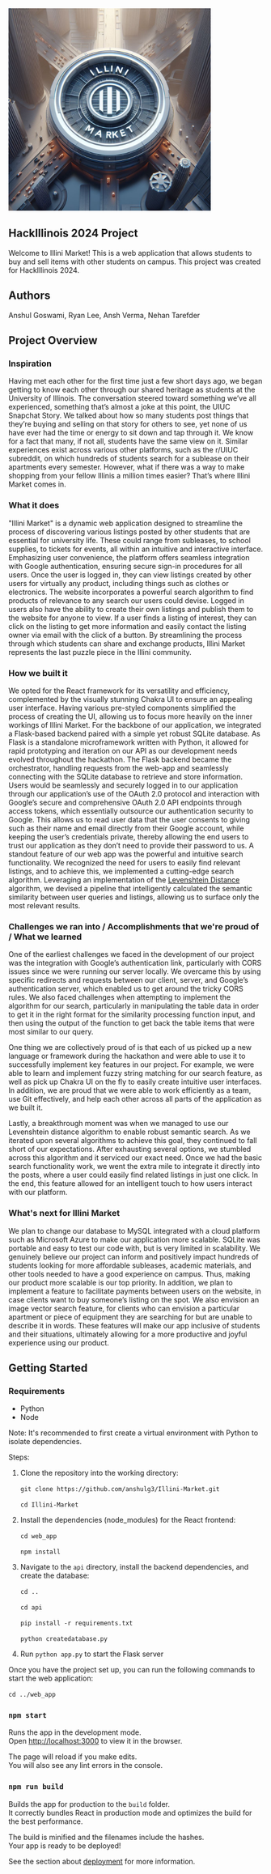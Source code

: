 <img src="./web_app/src/media/IlliniMarketLogo.jpg" alt="Logo" width="400" height="400">

## HackIllinois 2024 Project

Welcome to Illini Market! This is a web application that allows students to buy and sell items with other students on campus. This project was created for HackIllinois 2024.

## Authors

Anshul Goswami, Ryan Lee, Ansh Verma, Nehan Tarefder

## Project Overview

### Inspiration

Having met each other for the first time just a few short days ago, we began getting to know each other through our shared heritage as students at the University of Illinois. The conversation steered toward something we’ve all experienced, something that’s almost a joke at this point, the UIUC Snapchat Story. We talked about how so many students post things that they’re buying and selling on that story for others to see, yet none of us have ever had the time or energy to sit down and tap through it. We know for a fact that many, if not all, students have the same view on it. Similar experiences exist across various other platforms, such as the r/UIUC subreddit, on which hundreds of students search for a sublease on their apartments every semester. However, what if there was a way to make shopping from your fellow Illinis a million times easier? That’s where Illini Market comes in.

### What it does

"Illini Market" is a dynamic web application designed to streamline the process of discovering various listings posted by other students that are essential for university life. These could range from subleases, to school supplies, to tickets for events, all within an intuitive and interactive interface. Emphasizing user convenience, the platform offers seamless integration with Google authentication, ensuring secure sign-in procedures for all users. Once the user is logged in, they can view listings created by other users for virtually any product, including things such as clothes or electronics. The website incorporates a powerful search algorithm to find products of relevance to any search our users could devise. Logged in users also have the ability to create their own listings and publish them to the website for anyone to view. If a user finds a listing of interest, they can click on the listing to get more information and easily contact the listing owner via email with the click of a button. By streamlining the process through which students can share and exchange products, Illini Market represents the last puzzle piece in the Illini community.

### How we built it

We opted for the React framework for its versatility and efficiency, complemented by the visually stunning Chakra UI to ensure an appealing user interface. Having various pre-styled components simplified the process of creating the UI, allowing us to focus more heavily on the inner workings of Illini Market.
For the backbone of our application, we integrated a Flask-based backend paired with a simple yet robust SQLite database. As Flask is a standalone microframework written with Python, it allowed for rapid prototyping and iteration on our API as our development needs evolved throughout the hackathon. The Flask backend became the orchestrator, handling requests from the web-app and seamlessly connecting with the SQLite database to retrieve and store information. Users would be seamlessly and securely logged in to our application through our application’s use of the OAuth 2.0 protocol and interaction with Google’s secure and comprehensive OAuth 2.0 API endpoints through access tokens, which essentially outsource our authentication security to Google. This allows us to read user data that the user consents to giving such as their name and email directly from their Google account, while keeping the user’s credentials private, thereby allowing the end users to trust our application as they don’t need to provide their password to us.
A standout feature of our web app was the powerful and intuitive search functionality. We recognized the need for users to easily find relevant listings, and to achieve this, we implemented a cutting-edge search algorithm. Leveraging an implementation of the [Levenshtein Distance](https://en.wikipedia.org/wiki/Levenshtein_distance) algorithm, we devised a pipeline that intelligently calculated the semantic similarity between user queries and listings, allowing us to surface only the most relevant results.

### Challenges we ran into / Accomplishments that we're proud of / What we learned

One of the earliest challenges we faced in the development of our project was the integration with Google’s authentication link, particularly with CORS issues since we were running our server locally. We overcame this by using specific redirects and requests between our client, server, and Google’s authentication server, which enabled us to get around the tricky CORS rules. We also faced challenges when attempting to implement the algorithm for our search, particularly in manipulating the table data in order to get it in the right format for the similarity processing function input, and then using the output of the function to get back the table items that were most similar to our query.

One thing we are collectively proud of is that each of us picked up a new language or framework during the hackathon and were able to use it to successfully implement key features in our project. For example, we were able to learn and implement fuzzy string matching for our search feature, as well as pick up Chakra UI on the fly to easily create intuitive user interfaces. In addition, we are proud that we were able to work efficiently as a team, use Git effectively, and help each other across all parts of the application as we built it.

Lastly, a breakthrough moment was when we managed to use our Levenshtein distance algorithm to enable robust semantic search. As we iterated upon several algorithms to achieve this goal, they continued to fall short of our expectations. After exhausting several options, we stumbled across this algorithm and it serviced our exact need. Once we had the basic search functionality work, we went the extra mile to integrate it directly into the posts, where a user could easily find related listings in just one click. In the end, this feature allowed for an intelligent touch to how users interact with our platform.

### What's next for Illini Market

We plan to change our database to MySQL integrated with a cloud platform such as Microsoft Azure to make our application more scalable. SQLite was portable and easy to test our code with, but is very limited in scalability. We genuinely believe our project can inform and positively impact hundreds of students looking for more affordable subleases, academic materials, and other tools needed to have a good experience on campus. Thus, making our product more scalable is our top priority.
In addition, we plan to implement a feature to facilitate payments between users on the website, in case clients want to buy someone’s listing on the spot. We also envision an image vector search feature, for clients who can envision a particular apartment or piece of equipment they are searching for but are unable to describe it in words. These features will make our app inclusive of students and their situations, ultimately allowing for a more productive and joyful experience using our product.

## Getting Started

### Requirements

- Python
- Node

Note: It's recommended to first create a virtual environment with Python to isolate dependencies.

Steps:

1. Clone the repository into the working directory:

   `git clone https://github.com/anshulg3/Illini-Market.git`

   `cd Illini-Market`

2. Install the dependencies (node_modules) for the React frontend:

   `cd web_app`

   `npm install`

3. Navigate to the `api` directory, install the backend dependencies, and create the database:

   `cd ..`

   `cd api`

   `pip install -r requirements.txt`

   `python createdatabase.py`

4. Run `python app.py` to start the Flask server

Once you have the project set up, you can run the following commands to start the web application:

`cd ../web_app`

### `npm start`

Runs the app in the development mode.\
Open [http://localhost:3000](http://localhost:3000) to view it in the browser.

The page will reload if you make edits.\
You will also see any lint errors in the console.

### `npm run build`

Builds the app for production to the `build` folder.\
It correctly bundles React in production mode and optimizes the build for the best performance.

The build is minified and the filenames include the hashes.\
Your app is ready to be deployed!

See the section about [deployment](https://facebook.github.io/create-react-app/docs/deployment) for more information.
